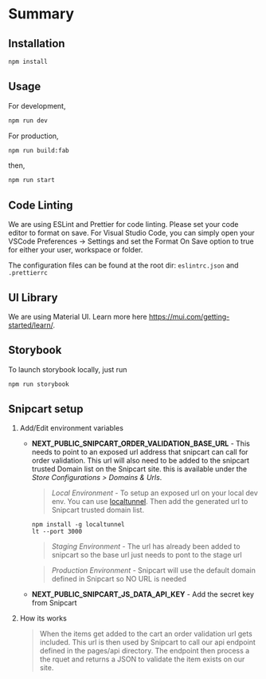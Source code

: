 # Summary

## Installation

```bash
npm install
```

## Usage

For development,

```bash
npm run dev
```

For production,

```bash
npm run build:fab
```

then,

```bash
npm run start
```

## Code Linting

We are using ESLint and Prettier for code linting. Please set your code editor to format on save.
For Visual Studio Code, you can simply open your VSCode Preferences -> Settings and set the Format On Save option to true for either your user, workspace or folder.

The configuration files can be found at the root dir: `eslintrc.json` and `.prettierrc`

## UI Library

We are using Material UI. Learn more here https://mui.com/getting-started/learn/.

## Storybook

To launch storybook locally, just run

```bash
npm run storybook
```

## Snipcart setup

1.  Add/Edit environment variables

    - **NEXT_PUBLIC_SNIPCART_ORDER_VALIDATION_BASE_URL** - This needs to point to an exposed url address that snipcart can call for order validation. This url will also need to be added to the snipcart trusted Domain list on the Snipcart site. this is available under the _Store Configurations > Domains & Urls_.

      > _Local Environment_ - To setup an exposed url on your local dev env. You can use [localtunnel](https://theboroer.github.io/localtunnel-www/). Then add the generated url to Snipcart trusted domain list.

          npm install -g localtunnel
          lt --port 3000

      > _Staging Environment_ - The url has already been added to snipcart so the base url just needs to pont to the stage url

      > _Production Environment_ - Snipcart will use the default domain defined in Snipcart so NO URL is needed

    - **NEXT_PUBLIC_SNIPCART_JS_DATA_API_KEY** - Add the secret key from Snipcart

2.  How its works
    > When the items get added to the cart an order validation url gets included. This url is then used by Snipcart to call our api endpoint defined in the pages/api directory. The endpoint then process a the rquet and returns a JSON to validate the item exists on our site.
